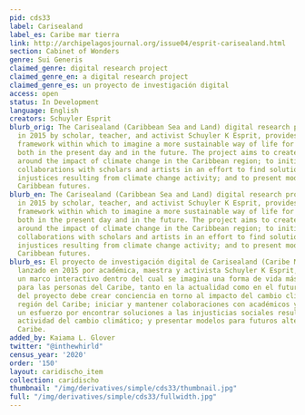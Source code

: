 ```yaml
---
pid: cds33
label: Carisealand
label_es: Caribe mar tierra
link: http://archipelagosjournal.org/issue04/esprit-carisealand.html
section: Cabinet of Wonders
genre: Sui Generis
claimed_genre: digital research project
claimed_genre_en: a digital research project
claimed_genre_es: un proyecto de investigación digital
access: open
status: In Development
language: English
creators: Schuyler Esprit
blurb_orig: The Carisealand (Caribbean Sea and Land) digital research project, launched
  in 2015 by scholar, teacher, and activist Schuyler K Esprit, provides an interactive
  framework within which to imagine a more sustainable way of life for Caribbean people,
  both in the present day and in the future. The project aims to create awareness
  around the impact of climate change in the Caribbean region; to initiate and sustain
  collaborations with scholars and artists in an effort to find solutions to social
  injustices resulting from climate change activity; and to present models for alternate
  Caribbean futures.
blurb_en: The Carisealand (Caribbean Sea and Land) digital research project, launched
  in 2015 by scholar, teacher, and activist Schuyler K Esprit, provides an interactive
  framework within which to imagine a more sustainable way of life for Caribbean people,
  both in the present day and in the future. The project aims to create awareness
  around the impact of climate change in the Caribbean region; to initiate and sustain
  collaborations with scholars and artists in an effort to find solutions to social
  injustices resulting from climate change activity; and to present models for alternate
  Caribbean futures.
blurb_es: El proyecto de investigación digital de Carisealand (Caribe Mar y Tierra),
  lanzado en 2015 por académica, maestra y activista Schuyler K Esprit, proporciona
  un marco interactivo dentro del cual se imagina una forma de vida más sostenible
  para las personas del Caribe, tanto en la actualidad como en el futuro. El objetivo
  del proyecto debe crear conciencia en torno al impacto del cambio climático en la
  región del Caribe; iniciar y mantener colaboraciones con académicos y artistas en
  un esfuerzo por encontrar soluciones a las injusticias sociales resultantes de la
  actividad del cambio climático; y presentar modelos para futuros alternativos del
  Caribe.
added_by: Kaiama L. Glover
twitter: "@inthewhirld"
census_year: '2020'
order: '150'
layout: caridischo_item
collection: caridischo
thumbnail: "/img/derivatives/simple/cds33/thumbnail.jpg"
full: "/img/derivatives/simple/cds33/fullwidth.jpg"
---
```


